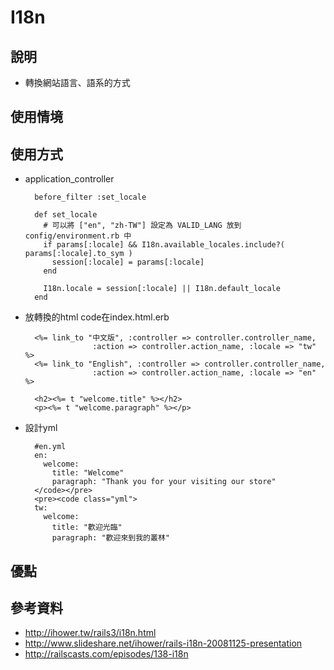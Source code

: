 # I18n

## 說明

* 轉換網站語言、語系的方式

## 使用情境

## 使用方式

* application_controller

        before_filter :set_locale

        def set_locale
          # 可以將 ["en", "zh-TW"] 設定為 VALID_LANG 放到 config/environment.rb 中
          if params[:locale] && I18n.available_locales.include?( params[:locale].to_sym )
            session[:locale] = params[:locale]
          end

          I18n.locale = session[:locale] || I18n.default_locale
        end

* 放轉換的html code在index.html.erb

        <%= link_to "中文版", :controller => controller.controller_name, 
           	         :action => controller.action_name, :locale => "tw"	%>
        <%= link_to "English", :controller => controller.controller_name, 
           	         :action => controller.action_name, :locale => "en" %>

        <h2><%= t "welcome.title" %></h2>
        <p><%= t "welcome.paragraph" %></p>

* 設計yml

        #en.yml
        en:
          welcome:
            title: "Welcome"
            paragraph: "Thank you for your visiting our store"
        </code></pre>
        <pre><code class="yml">
        tw:
          welcome:
            title: "歡迎光臨"
            paragraph: "歡迎來到我的叢林"
    

## 優點

## 參考資料

* <http://ihower.tw/rails3/i18n.html>
* <http://www.slideshare.net/ihower/rails-i18n-20081125-presentation>
* <http://railscasts.com/episodes/138-i18n>